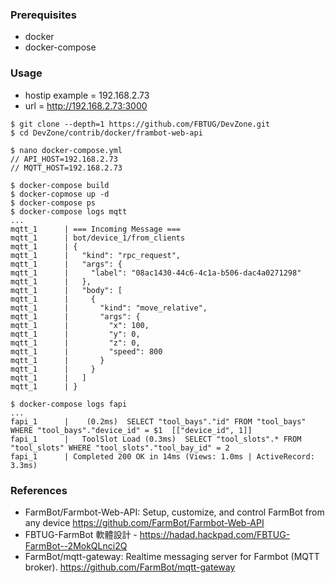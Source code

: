 ### Prerequisites

* docker
* docker-compose

### Usage
* hostip example = 192.168.2.73
* url = http://192.168.2.73:3000

```
$ git clone --depth=1 https://github.com/FBTUG/DevZone.git
$ cd DevZone/contrib/docker/frambot-web-api

$ nano docker-compose.yml
// API_HOST=192.168.2.73
// MQTT_HOST=192.168.2.73

$ docker-compose build
$ docker-copmose up -d
$ docker-compose ps
$ docker-compose logs mqtt
...
mqtt_1      | === Incoming Message ===
mqtt_1      | bot/device_1/from_clients
mqtt_1      | {
mqtt_1      |   "kind": "rpc_request",
mqtt_1      |   "args": {
mqtt_1      |     "label": "08ac1430-44c6-4c1a-b506-dac4a0271298"
mqtt_1      |   },
mqtt_1      |   "body": [
mqtt_1      |     {
mqtt_1      |       "kind": "move_relative",
mqtt_1      |       "args": {
mqtt_1      |         "x": 100,
mqtt_1      |         "y": 0,
mqtt_1      |         "z": 0,
mqtt_1      |         "speed": 800
mqtt_1      |       }
mqtt_1      |     }
mqtt_1      |   ]
mqtt_1      | }

$ docker-compose logs fapi
...
fapi_1      |    (0.2ms)  SELECT "tool_bays"."id" FROM "tool_bays" WHERE "tool_bays"."device_id" = $1  [["device_id", 1]]
fapi_1      |   ToolSlot Load (0.3ms)  SELECT "tool_slots".* FROM "tool_slots" WHERE "tool_slots"."tool_bay_id" = 2
fapi_1      | Completed 200 OK in 14ms (Views: 1.0ms | ActiveRecord: 3.3ms)

```

### References
* FarmBot/Farmbot-Web-API: Setup, customize, and control FarmBot from any device https://github.com/FarmBot/Farmbot-Web-API
* FBTUG-FarmBot 軟體設計 - https://hadad.hackpad.com/FBTUG-FarmBot--2MokQLnci2Q
* FarmBot/mqtt-gateway: Realtime messaging server for Farmbot (MQTT broker). https://github.com/FarmBot/mqtt-gateway
